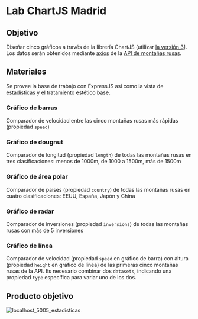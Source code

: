 # Lab ChartJS Madrid

## Objetivo
Diseñar cinco gráficos a través de la librería ChartJS (utilizar [la versión 3](https://cdnjs.com/libraries/Chart.js/3.9.1)]. 
Los datos serán obtenidos mediante [axios](https://axios-http.com/) de la [API de montañas rusas](https://multiapi-app.fly.dev/coasters/allCoasters).

## Materiales
Se provee la base de trabajo con ExpressJS asi como la vista de estadísticas y el tratamiento estético base.

### Gráfico de barras
Comparador de velocidad entre las cinco montañas rusas más rápidas (propiedad `speed`)

### Gráfico de dougnut
Comparador de longitud (propiedad `length`) de todas las montañas rusas en tres clasificaciones: menos de 1000m, de 1000 a 1500m, más de 1500m

### Gráfico de área polar
Comparador de países (propiedad `country`) de todas las montañas rusas en cuatro clasificaciones: EEUU, España, Japón y China

### Gráfico de radar
Comparador de inversiones (propiedad `inversions`) de todas las montañas rusas con más de 5 inversiones

### Gráfico de línea
Comparador de velocidad (propiedad `speed` en gráfico de barra) con altura (propiedad `height` en gráfico de línea) de las primeras cinco montañas rusas de la API. Es necesario combinar dos `datasets`, indicando una propiedad `type` específica para variar uno de los dos.


## Producto objetivo
![localhost_5005_estadisticas](https://user-images.githubusercontent.com/46670724/219382932-5c4e2930-871c-45ab-a705-378fc062e3df.png)
